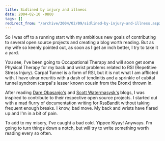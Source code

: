 ```yaml
---
title: Sidlined by injury and illness
date: 2004-02-10 -0800
tags: []
redirect_from: "/archive/2004/02/09/sidlined-by-injury-and-illness.aspx/"
---
```


So I was off to a running start with my ambitious new goals of
contributing to several open source projects and creating a blog worth
reading. But as my wife so keenly pointed out, as soon as I get an inch
better, I try to take it a yard.

You see, I've been going to Occupational Therapy and will soon get some
Physical Therapy for my back and wrist problems related to RSI
(Repetitive Stress Injury). Carpal Tunnel is a form of RSI, but it is
not what I am afflicted with. I have ulnar neuritis with a dash of
tendinitis and a sprinkle of cubital tunnel syndrom (carpal's lesser
known cousin from the Bronx) thrown in.

After reading [Dare
Obasanjo's](http://www.25hoursaday.com/weblog/SyndicationService.asmx/GetRss "Dare's Blog")
and [Scott Watermasysk's](http://scottwater.com/Blog/rss.aspx) blogs, I
was inspired to contribute to their respective open source projects. I
started out with a mad flurry of documentation writing for
[RssBandit](http://www.rssbandit.org) without taking frequent enough
breaks. I know, bad move. My back and wrists have flared up and I'm in a
bit of pain.

To add to my misery, I've caught a bad cold. Yippee Kiyay! Anyways. I'm
going to turn things down a notch, but will try to write something worth
reading every so often.

